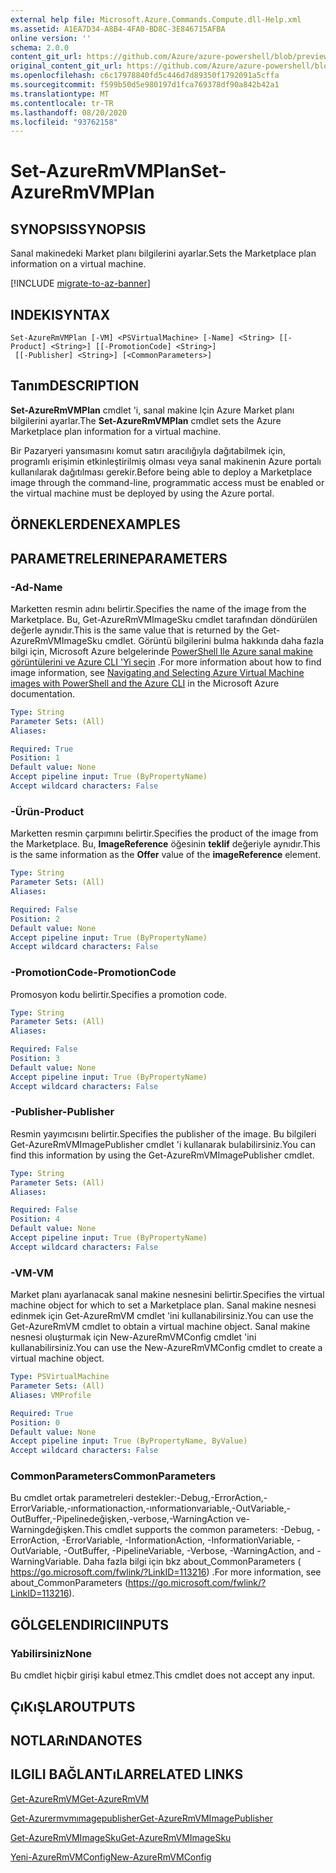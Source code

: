 ```yaml
---
external help file: Microsoft.Azure.Commands.Compute.dll-Help.xml
ms.assetid: A1EA7D34-A8B4-4FA0-BD8C-3E846715AFBA
online version: ''
schema: 2.0.0
content_git_url: https://github.com/Azure/azure-powershell/blob/preview/src/ResourceManager/Compute/Stack/Commands.Compute/help/Set-AzureRmVMPlan.md
original_content_git_url: https://github.com/Azure/azure-powershell/blob/preview/src/ResourceManager/Compute/Stack/Commands.Compute/help/Set-AzureRmVMPlan.md
ms.openlocfilehash: c6c17978840fd5c446d7d89350f1792091a5cffa
ms.sourcegitcommit: f599b50d5e980197d1fca769378df90a842b42a1
ms.translationtype: MT
ms.contentlocale: tr-TR
ms.lasthandoff: 08/20/2020
ms.locfileid: "93762158"
---
```

# <span data-ttu-id="c32e7-101">Set-AzureRmVMPlan</span><span class="sxs-lookup"><span data-stu-id="c32e7-101">Set-AzureRmVMPlan</span></span>

## <span data-ttu-id="c32e7-102">SYNOPSIS</span><span class="sxs-lookup"><span data-stu-id="c32e7-102">SYNOPSIS</span></span>
<span data-ttu-id="c32e7-103">Sanal makinedeki Market planı bilgilerini ayarlar.</span><span class="sxs-lookup"><span data-stu-id="c32e7-103">Sets the Marketplace plan information on a virtual machine.</span></span>

[!INCLUDE [migrate-to-az-banner](../../includes/migrate-to-az-banner.md)]

## <span data-ttu-id="c32e7-104">INDEKI</span><span class="sxs-lookup"><span data-stu-id="c32e7-104">SYNTAX</span></span>

```
Set-AzureRmVMPlan [-VM] <PSVirtualMachine> [-Name] <String> [[-Product] <String>] [[-PromotionCode] <String>]
 [[-Publisher] <String>] [<CommonParameters>]
```

## <span data-ttu-id="c32e7-105">Tanım</span><span class="sxs-lookup"><span data-stu-id="c32e7-105">DESCRIPTION</span></span>
<span data-ttu-id="c32e7-106">**Set-AzureRmVMPlan** cmdlet 'i, sanal makine Için Azure Market planı bilgilerini ayarlar.</span><span class="sxs-lookup"><span data-stu-id="c32e7-106">The **Set-AzureRmVMPlan** cmdlet sets the Azure Marketplace plan information for a virtual machine.</span></span>

<span data-ttu-id="c32e7-107">Bir Pazaryeri yansımasını komut satırı aracılığıyla dağıtabilmek için, programlı erişimin etkinleştirilmiş olması veya sanal makinenin Azure portalı kullanılarak dağıtılması gerekir.</span><span class="sxs-lookup"><span data-stu-id="c32e7-107">Before being able to deploy a Marketplace image through the command-line, programmatic access must be enabled or the virtual machine must be deployed by using the Azure portal.</span></span>

## <span data-ttu-id="c32e7-108">ÖRNEKLERDEN</span><span class="sxs-lookup"><span data-stu-id="c32e7-108">EXAMPLES</span></span>

## <span data-ttu-id="c32e7-109">PARAMETRELERINE</span><span class="sxs-lookup"><span data-stu-id="c32e7-109">PARAMETERS</span></span>

### <span data-ttu-id="c32e7-110">-Ad</span><span class="sxs-lookup"><span data-stu-id="c32e7-110">-Name</span></span>
<span data-ttu-id="c32e7-111">Marketten resmin adını belirtir.</span><span class="sxs-lookup"><span data-stu-id="c32e7-111">Specifies the name of the image from the Marketplace.</span></span>
<span data-ttu-id="c32e7-112">Bu, Get-AzureRmVMImageSku cmdlet tarafından döndürülen değerle aynıdır.</span><span class="sxs-lookup"><span data-stu-id="c32e7-112">This is the same value that is returned by the Get-AzureRmVMImageSku cmdlet.</span></span>
<span data-ttu-id="c32e7-113">Görüntü bilgilerini bulma hakkında daha fazla bilgi için, Microsoft Azure belgelerinde [PowerShell Ile Azure sanal makine görüntülerini ve Azure CLI 'Yi seçin](https://azure.microsoft.com/documentation/articles/resource-groups-vm-searching/) .</span><span class="sxs-lookup"><span data-stu-id="c32e7-113">For more information about how to find image information, see [Navigating and Selecting Azure Virtual Machine images with PowerShell and the Azure CLI](https://azure.microsoft.com/documentation/articles/resource-groups-vm-searching/) in the Microsoft Azure documentation.</span></span>

```yaml
Type: String
Parameter Sets: (All)
Aliases: 

Required: True
Position: 1
Default value: None
Accept pipeline input: True (ByPropertyName)
Accept wildcard characters: False
```

### <span data-ttu-id="c32e7-114">-Ürün</span><span class="sxs-lookup"><span data-stu-id="c32e7-114">-Product</span></span>
<span data-ttu-id="c32e7-115">Marketten resmin çarpımını belirtir.</span><span class="sxs-lookup"><span data-stu-id="c32e7-115">Specifies the product of the image from the Marketplace.</span></span>
<span data-ttu-id="c32e7-116">Bu, **ImageReference** öğesinin **teklif** değeriyle aynıdır.</span><span class="sxs-lookup"><span data-stu-id="c32e7-116">This is the same information as the **Offer** value of the **imageReference** element.</span></span>

```yaml
Type: String
Parameter Sets: (All)
Aliases: 

Required: False
Position: 2
Default value: None
Accept pipeline input: True (ByPropertyName)
Accept wildcard characters: False
```

### <span data-ttu-id="c32e7-117">-PromotionCode</span><span class="sxs-lookup"><span data-stu-id="c32e7-117">-PromotionCode</span></span>
<span data-ttu-id="c32e7-118">Promosyon kodu belirtir.</span><span class="sxs-lookup"><span data-stu-id="c32e7-118">Specifies a promotion code.</span></span>

```yaml
Type: String
Parameter Sets: (All)
Aliases: 

Required: False
Position: 3
Default value: None
Accept pipeline input: True (ByPropertyName)
Accept wildcard characters: False
```

### <span data-ttu-id="c32e7-119">-Publisher</span><span class="sxs-lookup"><span data-stu-id="c32e7-119">-Publisher</span></span>
<span data-ttu-id="c32e7-120">Resmin yayımcısını belirtir.</span><span class="sxs-lookup"><span data-stu-id="c32e7-120">Specifies the publisher of the image.</span></span>
<span data-ttu-id="c32e7-121">Bu bilgileri Get-AzureRmVMImagePublisher cmdlet 'i kullanarak bulabilirsiniz.</span><span class="sxs-lookup"><span data-stu-id="c32e7-121">You can find this information by using the Get-AzureRmVMImagePublisher cmdlet.</span></span>

```yaml
Type: String
Parameter Sets: (All)
Aliases: 

Required: False
Position: 4
Default value: None
Accept pipeline input: True (ByPropertyName)
Accept wildcard characters: False
```

### <span data-ttu-id="c32e7-122">-VM</span><span class="sxs-lookup"><span data-stu-id="c32e7-122">-VM</span></span>
<span data-ttu-id="c32e7-123">Market planı ayarlanacak sanal makine nesnesini belirtir.</span><span class="sxs-lookup"><span data-stu-id="c32e7-123">Specifies the virtual machine object for which to set a Marketplace plan.</span></span>
<span data-ttu-id="c32e7-124">Sanal makine nesnesi edinmek için Get-AzureRmVM cmdlet 'ini kullanabilirsiniz.</span><span class="sxs-lookup"><span data-stu-id="c32e7-124">You can use the Get-AzureRmVM cmdlet to obtain a virtual machine object.</span></span>
<span data-ttu-id="c32e7-125">Sanal makine nesnesi oluşturmak için New-AzureRmVMConfig cmdlet 'ini kullanabilirsiniz.</span><span class="sxs-lookup"><span data-stu-id="c32e7-125">You can use the New-AzureRmVMConfig cmdlet to create a virtual machine object.</span></span>

```yaml
Type: PSVirtualMachine
Parameter Sets: (All)
Aliases: VMProfile

Required: True
Position: 0
Default value: None
Accept pipeline input: True (ByPropertyName, ByValue)
Accept wildcard characters: False
```

### <span data-ttu-id="c32e7-126">CommonParameters</span><span class="sxs-lookup"><span data-stu-id="c32e7-126">CommonParameters</span></span>
<span data-ttu-id="c32e7-127">Bu cmdlet ortak parametreleri destekler:-Debug,-ErrorAction,-ErrorVariable,-ınformationaction,-ınformationvariable,-OutVariable,-OutBuffer,-Pipelinedeğişken,-verbose,-WarningAction ve-Warningdeğişken.</span><span class="sxs-lookup"><span data-stu-id="c32e7-127">This cmdlet supports the common parameters: -Debug, -ErrorAction, -ErrorVariable, -InformationAction, -InformationVariable, -OutVariable, -OutBuffer, -PipelineVariable, -Verbose, -WarningAction, and -WarningVariable.</span></span> <span data-ttu-id="c32e7-128">Daha fazla bilgi için bkz about_CommonParameters ( https://go.microsoft.com/fwlink/?LinkID=113216) .</span><span class="sxs-lookup"><span data-stu-id="c32e7-128">For more information, see about_CommonParameters (https://go.microsoft.com/fwlink/?LinkID=113216).</span></span>

## <span data-ttu-id="c32e7-129">GÖLGELENDIRICI</span><span class="sxs-lookup"><span data-stu-id="c32e7-129">INPUTS</span></span>

### <span data-ttu-id="c32e7-130">Yabilirsiniz</span><span class="sxs-lookup"><span data-stu-id="c32e7-130">None</span></span>
<span data-ttu-id="c32e7-131">Bu cmdlet hiçbir girişi kabul etmez.</span><span class="sxs-lookup"><span data-stu-id="c32e7-131">This cmdlet does not accept any input.</span></span>

## <span data-ttu-id="c32e7-132">ÇıKıŞLAR</span><span class="sxs-lookup"><span data-stu-id="c32e7-132">OUTPUTS</span></span>

## <span data-ttu-id="c32e7-133">NOTLARıNDA</span><span class="sxs-lookup"><span data-stu-id="c32e7-133">NOTES</span></span>

## <span data-ttu-id="c32e7-134">ILGILI BAĞLANTıLAR</span><span class="sxs-lookup"><span data-stu-id="c32e7-134">RELATED LINKS</span></span>

[<span data-ttu-id="c32e7-135">Get-AzureRmVM</span><span class="sxs-lookup"><span data-stu-id="c32e7-135">Get-AzureRmVM</span></span>](./Get-AzureRmVM.md)

[<span data-ttu-id="c32e7-136">Get-Azurermvmımagepublisher</span><span class="sxs-lookup"><span data-stu-id="c32e7-136">Get-AzureRmVMImagePublisher</span></span>](./Get-AzureRmVMImagePublisher.md)

[<span data-ttu-id="c32e7-137">Get-AzureRmVMImageSku</span><span class="sxs-lookup"><span data-stu-id="c32e7-137">Get-AzureRmVMImageSku</span></span>](./Get-AzureRmVMImageSku.md)

[<span data-ttu-id="c32e7-138">Yeni-AzureRmVMConfig</span><span class="sxs-lookup"><span data-stu-id="c32e7-138">New-AzureRmVMConfig</span></span>](./New-AzureRmVMConfig.md)
